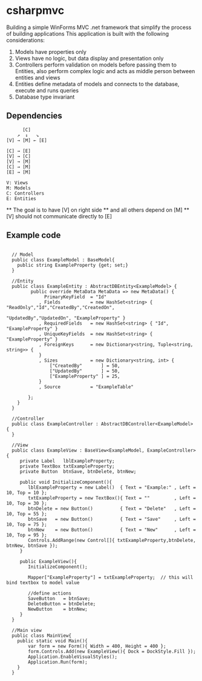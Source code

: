# csharpmvc
Building a simple WinForms MVC .net framework that simplify the process of building applications
This application is built with the following considerations:
1. Models have properties only
2. Views have no logic, but data display and presentation only
3. Controllers perform validation on models before passing them to Entities, also perform complex logic 
   and acts as middle person between entities and views
4. Entities define metadata of models and connects to the database, execute and runs queries 
5. Database type invariant


## Dependencies
```
      [C]  
    ↗  ↓   ↘ 
[V] → [M] ← [E]

[C] → [E]        
[V] → [C]        
[V] → [M]                 
[C] → [M]
[E] → [M]

V: Views
M: Models
C: Controllers
E: Entities
```
** The goal is to have [V] on right side 
** and all others depend on [M]
** [V] should not communicate directly to [E]

## Example code
```
  
  // Model
  public class ExampleModel : BaseModel{
    public string ExampleProperty {get; set;}
  }
  
  //Entity
  public class ExampleEntity : AbstractDBEntity<ExampleModel> {
         public override MetaData MetaData => new MetaData() {
              PrimaryKeyField  = "Id" 
            , Fields           = new HashSet<string> { "ReadOnly","Id","CreatedBy","CreatedOn",
                                                       "UpdatedBy","UpdatedOn", "ExampleProperty" }  
            , RequiredFields   = new HashSet<string> { "Id", "ExampleProperty" }
            , UniqueKeyFields  = new HashSet<string> { "ExampleProperty" }
            , ForeignKeys      = new Dictionary<string, Tuple<string, string>> {
            }
            , Sizes            = new Dictionary<string, int> {
                ["CreatedBy"       ] = 50,
                ["UpdatedBy"       ] = 50,
                ["ExampleProperty" ] = 25,
            }
            , Source           = "ExampleTable"

        };
    }
  }
 
  //Controller
  public class ExampleController : AbstractDBController<ExampleModel> {
  }
  
  //View
  public class ExampleView : BaseView<ExampleModel, ExampleController> {  
     private Label   lblExampleProperty;
	 private TextBox txtExampleProperty;
	 private Button  btnSave, btnDelete, btnNew;
	 
	 public void InitializeComponent(){
		lblExampleProperty = new Label()  { Text = "Example:" , Left = 10, Top = 10 };
		txtExampleProperty = new TextBox(){ Text = ""         , Left = 10, Top = 30 };
		btnDelete = new Button()          { Text = "Delete"   , Left = 10, Top = 55 };
		btnSave   = new Button()          { Text = "Save"     , Left = 10, Top = 75 };
		btnNew    = new Button()          { Text = "New"      , Left = 10, Top = 95 };		
		Controls.AddRange(new Control[]{ txtExampleProperty,btnDelete, btnNew, btnSave });
	 }
	 
	 public ExampleView(){
		InitializeComponent();
		
        Mapper["ExampleProperty"] = txtExampleProperty;  // this will bind textbox to model value
        
        //define actions
        SaveButton   = btnSave;                          
        DeleteButton = btnDelete;                        
        NewButton    = btnNew;
     }
  }
  
  //Main view
  public class MainView{
	public static void Main(){
		var form = new Form(){ Width = 400, Height = 400 };
		form.Controls.Add(new ExampleView(){ Dock = DockStyle.Fill });
		Application.EnableVisualStyles();
		Application.Run(form);
	}
  }
  
```
